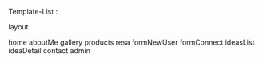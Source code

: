 Template-List :

layout

home
aboutMe
gallery
products
resa
formNewUser
formConnect
ideasList
ideaDetail
contact
admin